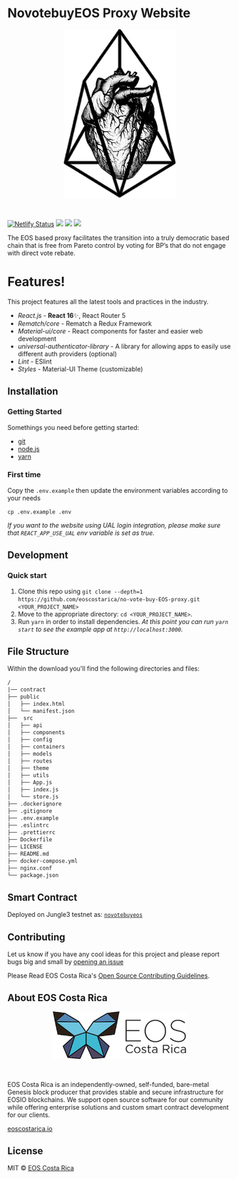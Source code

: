 # NovotebuyEOS Proxy Website

<p align="center">
	<a href="novotebuyeos.com">
		<img src="./docs/no-vote-buy-logo.png" />
	</a>
</p>
<br/>

[![Netlify Status](https://api.netlify.com/api/v1/badges/7e88118e-c0d0-4bf3-966f-d485946cb06b/deploy-status)](https://app.netlify.com/sites/novotebuyeos/deploys) ![](https://img.shields.io/github/license/eoscostarica/no-vote-buy-EOS-proxy) ![](https://img.shields.io/badge/code%20style-standard-brightgreen.svg) ![](https://img.shields.io/github/forks/eoscostarica/no-vote-buy-EOS-proxy?style=social)

The EOS based proxy facilitates the transition into a truly democratic based chain that is free from Pareto control by voting for BP’s that do not engage with direct vote rebate.

# Features!

This project features all the latest tools and practices in the industry.

- _React.js_ - **React 16**✨, React Router 5
- _Rematch/core_ - Rematch a Redux Framework
- _Material-ui/core_ - React components for faster and easier web development
- _universal-authenticator-library_ - A library for allowing apps to easily use different auth providers (optional)
- _Lint_ - ESlint
- _Styles_ - Material-UI Theme (customizable)

## Installation

### Getting Started

Somethings you need before getting started:

- [git](https://git-scm.com/)
- [node.js](https://nodejs.org/es/)
- [yarn](https://yarnpkg.com/)

### First time

Copy the `.env.example` then update the environment variables according to your needs

```
cp .env.example .env
```

_If you want to the website using UAL login integration, please make sure that `REACT_APP_USE_UAL` env variable is set as true._

## Development

### Quick start

1.  Clone this repo using `git clone --depth=1 https://github.com/eoscostarica/no-vote-buy-EOS-proxy.git <YOUR_PROJECT_NAME>`
2.  Move to the appropriate directory: `cd <YOUR_PROJECT_NAME>`.
3.  Run `yarn` in order to install dependencies.
    _At this point you can run `yarn start` to see the example app at `http://localhost:3000`._

## File Structure

Within the download you'll find the following directories and files:

```
/
|── contract
├── public
│   ├── index.html
│   └── manifest.json
├──  src
│   ├── api
│   ├── components
│   ├── config
│   ├── containers
│   ├── models
│   ├── routes
│   ├── theme
│   ├── utils
│   ├── App.js
│   ├── index.js
│   └── store.js
├── .dockerignore
├── .gitignore
├── .env.example
├── .eslintrc
├── .prettierrc
├── Dockerfile
├── LICENSE
├── README.md
├── docker-compose.yml
├── nginx.conf
└── package.json
```

## Smart Contract

Deployed on Jungle3 testnet as: [`novotebuyeos`](https://jungle3.bloks.io/account/novotebuyeos)

## Contributing

Let us know if you have any cool ideas for this project and please report bugs big and small by [opening an issue](https://github.com/eoscostarica/no-vote-buy-EOS-proxy/issues/new/choose)

Please Read EOS Costa Rica's [Open Source Contributing Guidelines](https://developers.eoscostarica.io/docs/open-source-guidelines).

## About EOS Costa Rica

<p align="center">
	<a href="https://eoscostarica.io">
		<img src="https://github.com/eoscostarica/eos-rate/raw/master/docs/eoscostarica-logo-black.png" width="300">
	</a>
</p>
<br/>

EOS Costa Rica is an independently-owned, self-funded, bare-metal Genesis block producer that provides stable and secure infrastructure for EOSIO blockchains. We support open source software for our community while offering enterprise solutions and custom smart contract development for our clients.

[eoscostarica.io](https://eoscostarica.io)

## License

MIT © [EOS Costa Rica](https://eoscostarica.io)
